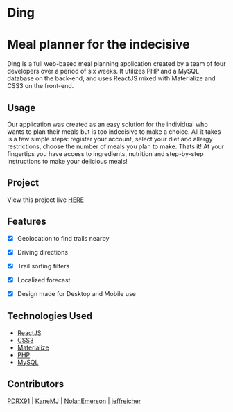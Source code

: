 # Ding
# Meal planner for the indecisive

Ding is a full web-based meal planning application created by a team of four developers over a period of six weeks.
It utilizes PHP and a MySQL database on the back-end, and uses ReactJS mixed with Materialize and CSS3 on the front-end.

## Usage

Our application was created as an easy solution for the individual who wants to plan their meals but is too indecisive to make a choice.  All it takes is a few simple steps: register your account, select your diet and allergy restrictions, choose the number of meals you plan to make. Thats it! At your fingertips you have access to ingredients, nutrition and step-by-step instructions to make your delicious meals!

## Project

View this project live [HERE](https://dingdinner.com)

## Features

- [x] Geolocation to find trails nearby
- [x] Driving directions
- [x] Trail sorting filters
- [x] Localized forecast
- [x] Design made for Desktop and Mobile use


## Technologies Used

- [ReactJS](https://reactjs.org/)
- [CSS3](https://www.w3.org/Style/CSS/Overview.en.html)
- [Materialize](https://materializecss.com/)
- [PHP](https://php.net)
- [MySQL](https://www.mysql.com/)

## Contributors

[PDRX91](https://github.com/PDRX91) |
[KaneMJ](https://github.com/KaneMJ) |
[NolanEmerson](https://github.com/NolanEmerson) |
[jeffreicher](https://github.com/jeffreicher) 
